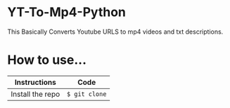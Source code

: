 # YT-To-Mp4-Python
This Basically Converts Youtube URLS to mp4 videos and txt descriptions.

# How to use...
Instructions | Code
------------ | -----
Install the repo | `$ git clone`
